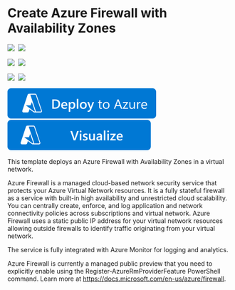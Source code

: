 # Create Azure Firewall with Availability Zones

<IMG SRC="https://azurequickstartsservice.blob.core.windows.net/badges/101-azurefirewall-create-with-zones/PublicLastTestDate.svg" />&nbsp;
<IMG SRC="https://azurequickstartsservice.blob.core.windows.net/badges/101-azurefirewall-create-with-zones/PublicDeployment.svg" />&nbsp;

<IMG SRC="https://azurequickstartsservice.blob.core.windows.net/badges/101-azurefirewall-create-with-zones/FairfaxLastTestDate.svg" />&nbsp;
<IMG SRC="https://azurequickstartsservice.blob.core.windows.net/badges/101-azurefirewall-create-with-zones/FairfaxDeployment.svg" />&nbsp;

<IMG SRC="https://azurequickstartsservice.blob.core.windows.net/badges/101-azurefirewall-create-with-zones/BestPracticeResult.svg" />&nbsp;
<IMG SRC="https://azurequickstartsservice.blob.core.windows.net/badges/101-azurefirewall-create-with-zones/CredScanResult.svg" />&nbsp;

<a href="https://portal.azure.com/#create/Microsoft.Template/uri/https%3A%2F%2Fraw.githubusercontent.com%2FAzure%2Fazure-quickstart-templates%2Fmaster%2F101-azurefirewall-create-with-zones%2Fazuredeploy.json" target="_blank">
    <img src="https://raw.githubusercontent.com/Azure/azure-quickstart-templates/master/1-CONTRIBUTION-GUIDE/images/deploytoazure.svg"/>
</a>
<a href="http://armviz.io/#/?load=https%3A%2F%2Fraw.githubusercontent.com%2FAzure%2Fazure-quickstart-templates%2Fmaster%2F101-azurefirewall-create-with-zones%2Fazuredeploy.json" target="_blank">
    <img src="https://raw.githubusercontent.com/Azure/azure-quickstart-templates/master/1-CONTRIBUTION-GUIDE/images/visualizebutton.svg"/>
</a>

This template deploys an Azure Firewall with Availability Zones in a virtual network.

Azure Firewall is a managed cloud-based network security service that protects your Azure Virtual Network resources. It is a fully stateful firewall as a service with built-in high availability and unrestricted cloud scalability. You can centrally create, enforce, and log application and network connectivity policies across subscriptions and virtual network. Azure Firewall uses a static public IP address for your virtual network resources allowing outside firewalls to identify traffic originating from your virtual network.

The service is fully integrated with Azure Monitor for logging and analytics.

Azure Firewall is currently a managed public preview that you need to explicitly enable using the Register-AzureRmProviderFeature PowerShell command. Learn more at https://docs.microsoft.com/en-us/azure/firewall.

